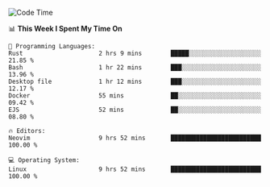 <!-- [![Top Langs](https://github-readme-stats.vercel.app/api/top-langs/?username=gagahsyuja&theme=dracula&hide_border=true&border_radius=7)](https://github.com/anuraghazra/github-readme-stats) -->

<!--START_SECTION:waka-->
![Code Time](http://img.shields.io/badge/Code%20Time-750%20hrs%2043%20mins-blue)

📊 **This Week I Spent My Time On** 

```text
💬 Programming Languages: 
Rust                     2 hrs 9 mins        █████░░░░░░░░░░░░░░░░░░░░   21.85 % 
Bash                     1 hr 22 mins        ███░░░░░░░░░░░░░░░░░░░░░░   13.96 % 
Desktop file             1 hr 12 mins        ███░░░░░░░░░░░░░░░░░░░░░░   12.17 % 
Docker                   55 mins             ██░░░░░░░░░░░░░░░░░░░░░░░   09.42 % 
EJS                      52 mins             ██░░░░░░░░░░░░░░░░░░░░░░░   08.80 % 

🔥 Editors: 
Neovim                   9 hrs 52 mins       █████████████████████████   100.00 % 

💻 Operating System: 
Linux                    9 hrs 52 mins       █████████████████████████   100.00 % 
```


<!--END_SECTION:waka-->
